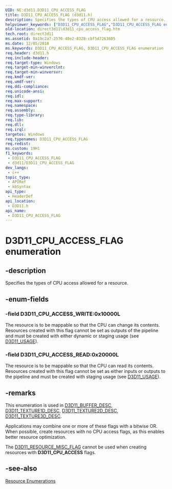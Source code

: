 ```yaml
---
UID: NE:d3d11.D3D11_CPU_ACCESS_FLAG
title: D3D11_CPU_ACCESS_FLAG (d3d11.h)
description: Specifies the types of CPU access allowed for a resource.
helpviewer_keywords: ["D3D11_CPU_ACCESS_FLAG","D3D11_CPU_ACCESS_FLAG enumeration [Direct3D 11]","D3D11_CPU_ACCESS_READ","D3D11_CPU_ACCESS_WRITE","d3d11/D3D11_CPU_ACCESS_FLAG","d3d11/D3D11_CPU_ACCESS_READ","d3d11/D3D11_CPU_ACCESS_WRITE","direct3d11.d3d11_cpu_access_flag","e0f1ea8e-63f7-ef8a-fa11-3cbc160d2469"]
old-location: direct3d11\d3d11_cpu_access_flag.htm
tech.root: direct3d11
ms.assetid: 0a19c2a7-2570-40e2-8328-cbf5d7263605
ms.date: 12/05/2018
ms.keywords: D3D11_CPU_ACCESS_FLAG, D3D11_CPU_ACCESS_FLAG enumeration [Direct3D 11], D3D11_CPU_ACCESS_READ, D3D11_CPU_ACCESS_WRITE, d3d11/D3D11_CPU_ACCESS_FLAG, d3d11/D3D11_CPU_ACCESS_READ, d3d11/D3D11_CPU_ACCESS_WRITE, direct3d11.d3d11_cpu_access_flag, e0f1ea8e-63f7-ef8a-fa11-3cbc160d2469
req.header: d3d11.h
req.include-header: 
req.target-type: Windows
req.target-min-winverclnt: 
req.target-min-winversvr: 
req.kmdf-ver: 
req.umdf-ver: 
req.ddi-compliance: 
req.unicode-ansi: 
req.idl: 
req.max-support: 
req.namespace: 
req.assembly: 
req.type-library: 
req.lib: 
req.dll: 
req.irql: 
targetos: Windows
req.typenames: D3D11_CPU_ACCESS_FLAG
req.redist: 
ms.custom: 19H1
f1_keywords:
 - D3D11_CPU_ACCESS_FLAG
 - d3d11/D3D11_CPU_ACCESS_FLAG
dev_langs:
 - c++
topic_type:
 - APIRef
 - kbSyntax
api_type:
 - HeaderDef
api_location:
 - D3D11.h
api_name:
 - D3D11_CPU_ACCESS_FLAG
---
```


# D3D11_CPU_ACCESS_FLAG enumeration


## -description

Specifies the types of CPU access allowed for a resource.

## -enum-fields

### -field D3D11_CPU_ACCESS_WRITE:0x10000L

The resource is to be mappable so that the CPU can change its contents. Resources created with this flag cannot be set as outputs of the pipeline and must be created with either dynamic or staging usage (see <a href="/windows/desktop/api/d3d11/ne-d3d11-d3d11_usage">D3D11_USAGE</a>).

### -field D3D11_CPU_ACCESS_READ:0x20000L

The resource is to be mappable so that the CPU can read its contents. Resources created with this flag cannot be set as either inputs or outputs to the pipeline and must be created with staging usage (see <a href="/windows/desktop/api/d3d11/ne-d3d11-d3d11_usage">D3D11_USAGE</a>).

## -remarks

This enumeration is used in <a href="/windows/desktop/api/d3d11/ns-d3d11-d3d11_buffer_desc">D3D11_BUFFER_DESC</a>, <a href="/windows/desktop/api/d3d11/ns-d3d11-d3d11_texture1d_desc">D3D11_TEXTURE1D_DESC</a>, <a href="/windows/desktop/api/d3d11/ns-d3d11-d3d11_texture2d_desc">D3D11_TEXTURE2D_DESC</a>, <a href="/windows/desktop/api/d3d11/ns-d3d11-d3d11_texture3d_desc">D3D11_TEXTURE3D_DESC</a>. 

Applications may combine one or more of these flags with a bitwise OR. When possible, create resources with no CPU access flags, as this enables better resource optimization.

The <a href="/windows/desktop/api/d3d11/ne-d3d11-d3d11_resource_misc_flag">D3D11_RESOURCE_MISC_FLAG</a> cannot be used when creating resources with <b>D3D11_CPU_ACCESS</b> flags.

## -see-also

<a href="/windows/desktop/direct3d11/d3d11-graphics-reference-resource-enums">Resource Enumerations</a>
